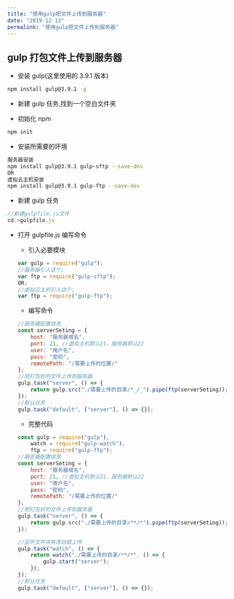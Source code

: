 ```yaml
---
title: "使用gulp把文件上传到服务器"
date: "2019-12-13"
permalink: "使用gulp把文件上传到服务器"
---
```


## gulp 打包文件上传到服务器

-   安装 gulp(这里使用的 3.9.1 版本)

```sh
npm install gulp@3.9.1 -g
```

-   新建 gulp 任务,找到一个空白文件夹

-   初始化 npm

```sh
npm init
```

-   安装所需要的环境

```sh
服务器安装
npm install gulp@3.9.1 gulp-sftp --save-dev
OR
虚拟云主机安装
npm install gulp@3.9.1 gulp-ftp --save-dev
```

-   新建 gulp 任务

```js
//新建gulpfile.js文件
cd.>gulpfile.js
```

-   打开 gulpfile.js 编写命令

    -   引入必要模块

    ```js
    var gulp = require("gulp");
    //服务器引入这个;
    var ftp = require("gulp-sftp");
    OR;
    //虚拟云主机引入这个;
    var ftp = require("gulp-ftp");
    ```

    -   编写命令

    ```js
    //服务器配置信息
    const serverSeting = {
        host: "服务器域名",
        port: 21, //虚拟主机默认21，服务器默认22
        user: "用户名",
        pass: "密码",
        remotePath: "/需要上传的位置/"
    };
    //把打包好的文件上传到服务器
    gulp.task("server", () => {
        return gulp.src("./需要上传的目录/*_/_").pipe(ftp(serverSeting));
    });
    //默认任务
    gulp.task("default", ["server"], () => {});
    ```

    -   完整代码

    ```js
    const gulp = require("gulp"),
        watch = require("gulp-watch"),
        ftp = require("gulp-ftp");
    //服务器配置信息
    const serverSeting = {
        host: "服务器域名",
        port: 21, //虚拟主机默认21，服务器默认22
        user: "用户名",
        pass: "密码",
        remotePath: "/需要上传的位置/"
    };
    //把打包好的文件上传到服务器
    gulp.task("server", () => {
        return gulp.src("./需要上传的目录/**/*").pipe(ftp(serverSeting));
    });

    //监听文件夹有改动就上传
    gulp.task("watch", () => {
        return watch("./需要上传的目录/**/*", () => {
            gulp.start("server");
        });
    });
    //默认任务
    gulp.task("default", ["server"], () => {});
    ```
